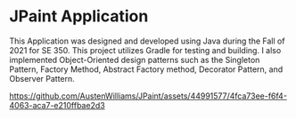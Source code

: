 # JPaint Application


This Application was designed and developed using Java during the Fall of 2021 for SE 350. This project utilizes Gradle for testing and building. I also implemented Object-Oriented design patterns such as the Singleton Pattern, Factory Method, Abstract Factory method, Decorator Pattern, and Observer Pattern.



https://github.com/AustenWilliams/JPaint/assets/44991577/4fca73ee-f6f4-4063-aca7-e210ffbae2d3




